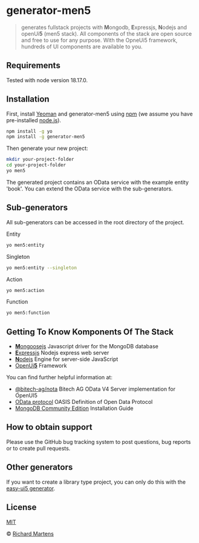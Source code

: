 # generator-men5 <!--[![NPM version][npm-image]][npm-url] [![Build Status][travis-image]][travis-url] [![Dependency Status][daviddm-image]][daviddm-url] [![Coverage percentage][coveralls-image]][coveralls-url]-->
> generates fullstack projects with **M**ongodb, **E**xpressjs, **N**odejs and openUi**5** (men5 stack). 
> All components of the stack are open source and free to use for any purpose. With the OpneUi5 framework, hundreds of UI components are available to you.

## Requirements

Tested with node version 18.17.0.

## Installation

First, install [Yeoman](http://yeoman.io) and generator-men5 using [npm](https://www.npmjs.com/) (we assume you have pre-installed [node.js](https://nodejs.org/)).

```bash
npm install -g yo
npm install -g generator-men5
```

Then generate your new project:

```bash
mkdir your-project-folder
cd your-project-folder
yo men5
```
The generated project contains an OData service with the example entity 'book'. You can extend the OData service with the sub-generators.

## Sub-generators

All sub-generators can be accessed in the root directory of the project.

Entity
```bash
yo men5:entity
```
Singleton
```bash
yo men5:entity --singleton
```
Action
```bash
yo men5:action
```

Function
```bash
yo men5:function
```

## Getting To Know Komponents Of The Stack

  * [**M**ongoosejs](https://mongoosejs.com/) Javascript driver for the MongoDB database
  * [**E**xpressjs](https://expressjs.com/de/) Nodejs express web server
  * [**N**odejs](https://nodejs.org/de) Engine for server-side JavaScript
  * [OpenUi**5**](https://openui5.hana.ondemand.com/) Framework

You can find further helpful information at:
* [@bitech-ag/nota](https://www.npmjs.com/package/@bitech-ag/nota) Bitech AG OData V4 Server implementation for OpenUI5
* [OData protocol](https://www.odata.org/) OASIS Definition of Open Data Protocol
* [MongoDB Community Edition](https://www.mongodb.com/docs/manual/administration/install-community/) Installation Guide

## How to obtain support

Please use the GitHub bug tracking system to post questions, bug reports or to create pull requests.

## Other generators

If you want to create a library type project, you can only do this with the [easy-ui5 generator](https://www.npmjs.com/package/generator-easy-ui5). 

## License

[MIT](LICENSE)

 © [Richard Martens](https://www.bitech.ag)


[npm-image]: https://badge.fury.io/js/generator-men5.svg
[npm-url]: https://npmjs.org/package/generator-men5
[travis-image]: https://travis-ci.com/bitech-ag/generator-men5.svg?branch=master
[travis-url]: https://travis-ci.com/bitech-ag/generator-men5
[daviddm-image]: https://david-dm.org/bitech-ag/generator-men5.svg?theme=shields.io
[daviddm-url]: https://david-dm.org/bitech-ag/generator-men5
[coveralls-image]: https://coveralls.io/repos/bitech-ag/generator-men5/badge.svg
[coveralls-url]: https://coveralls.io/r/bitech-ag/generator-men5

<!--
- Enable Travis integration at https://travis-ci.com/profile/bitech-ag
- Enable Coveralls integration at https://coveralls.io/repos/new
-->
